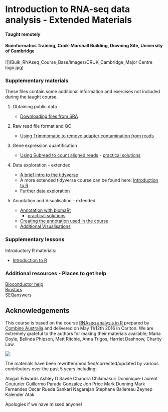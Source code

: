# Introduction to RNA-seq data analysis - Extended Materials
#### Taught remotely
#### Bioinformatics Training, Craik-Marshall Building, Downing Site, University of Cambridge

![](Bulk_RNAseq_Course_Base/images/CRUK_Cambridge_Major Centre logo.jpg)

### Supplementary materials

These files contain some additional information and exercises not included 
during the taught course.

1. Obtaining public data
    - [Downloading files from SRA](Bulk_RNAseq_Course_Base/Markdowns/S1_Getting_raw_reads_from_SRA.html)

2. Raw read file format and QC
    - [Using Trimmomatic to remove adapter contamination from reads](Bulk_RNAseq_Course_Base/Markdowns/S3_Trimming_Reads.html)

3. Gene expression quantification
    - [Using Subread to count aligned reads](Bulk_RNAseq_Course_Base/Markdowns/S8_Read_Counts_with_SubRead.html)
            - [practical solutions](Bulk_RNAseq_Course_Base/Markdowns/S8_Read_Counts_with_SubRead.Solutions.html)

3. Data exploration - extended 
    - [A brief intro to the tidyverse](Bulk_RNAseq_Course_Base/Markdowns/S4_A_brief_intro_to_dplyr.html)  
    - A more extended tidyverse course can be found here: 
        [Introduction to R](https://bioinformatics-core-shared-training.github.io/r-intro/)
    - [Further data exploration](Bulk_RNAseq_Course_Base/Markdowns/S5_Additional_Data_Exploration.html)

4. Annotation and Visualisation - extended 
    - [Annotation with biomaRt](Bulk_RNAseq_Course_Base/Markdowns/S6_Annotation_With_BioMart.html)  
        - [practical solutions](Bulk_RNAseq_Course_Base/Markdowns/S6_Annotation_With_BioMart.Solution.html)
    - [Creating the annotation used in the course](Bulk_RNAseq_Course_Base/additional_scripts/Making_the_annotation_table.html)
    - [Additional Visualisations](Bulk_RNAseq_Course_Base/Markdowns/S7_Additional_Visualisation.html)

### Supplementary lessons

Introductory R materials:

- [Introduction to R](https://bioinformatics-core-shared-training.github.io/r-intro/)

### Additional resources - Places to get help

[Bioconductor help](https://www.bioconductor.org/help/)  
[Biostars](https://www.biostars.org/)  
[SEQanswers](http://seqanswers.com/)  

## Acknowledgements

This course is based on the course [RNAseq analysis in R](http://combine-australia.github.io/2016-05-11-RNAseq/) prepared by [Combine Australia](https://combine.org.au/) and delivered on May 11/12th 2016 in Carlton. We are extremely grateful to the authors for making their materials available; Maria Doyle, Belinda Phipson, Matt Ritchie, Anna Trigos, Harriet Dashnow, Charity Law.

![](Bulk_RNAseq_Course_Base/images/combine_banner_small.png)

The materials have been rewritten/modified/corrected/updated by various
contributors over the past 5 years including:

Abigail Edwards
Ashley D Sawle
Chandra Chilamakuri
Dominique-Laurent Couturier
Guillermo Parada González
Jon Price
Mark Dunning
Mark Fernandes
Oscar Rueda
Sankari Nagarajan
Stephane Ballereau
Zeynep Kalender Atak

Apologies if we have missed anyone!
